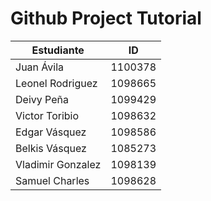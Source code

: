 # Github Project Tutorial 
|Estudiante        |ID      |
| -- | -- | 
|Juan     Ávila    | 1100378 |
|Leonel   Rodriguez| 1098665 |
|Deivy    Peña     | 1099429 |
|Victor   Toribio  | 1098632 |
|Edgar    Vásquez  | 1098586 |
|Belkis   Vásquez  | 1085273 |
|Vladimir Gonzalez | 1098139 |
|Samuel   Charles  | 1098628 |

